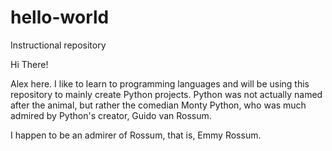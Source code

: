 # hello-world
Instructional repository

Hi There!

Alex here. I like to learn to programming languages and will be using this repository to mainly create Python projects.
Python was not actually named after the animal, but rather the comedian Monty Python, who was much admired by Python's creator, Guido van Rossum.

I happen to be an admirer of Rossum, that is, Emmy Rossum.
